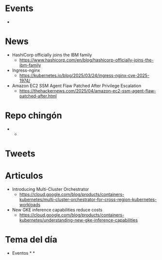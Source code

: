
# Events

* 

# News

* HashiCorp officially joins the IBM family
  * https://www.hashicorp.com/en/blog/hashicorp-officially-joins-the-ibm-family
* Ingress-nginx
  * https://kubernetes.io/blog/2025/03/24/ingress-nginx-cve-2025-1974/
* Amazon EC2 SSM Agent Flaw Patched After Privilege Escalation
  * https://thehackernews.com/2025/04/amazon-ec2-ssm-agent-flaw-patched-after.html


# Repo chingón

* 
  * 

  
# Tweets

# Articulos

* Introducing Multi-Cluster Orchestrator
  * https://cloud.google.com/blog/products/containers-kubernetes/multi-cluster-orchestrator-for-cross-region-kubernetes-workloads
* New GKE inference capabilities reduce costs
  * https://cloud.google.com/blog/products/containers-kubernetes/understanding-new-gke-inference-capabilities


# Tema del día

* Eventos
  * 
  *  

